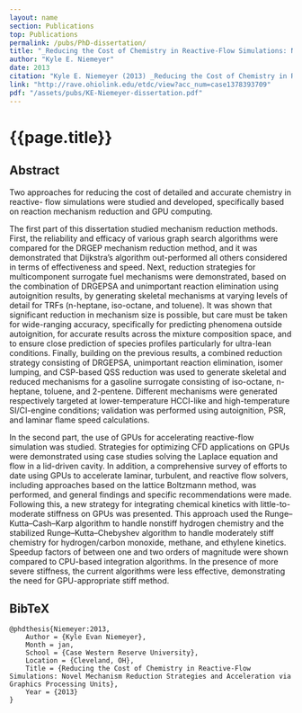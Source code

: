 ```yaml
---
layout: name
section: Publications
top: Publications
permalink: /pubs/PhD-dissertation/
title: "_Reducing the Cost of Chemistry in Reactive-Flow Simulations: Novel Mechanism Reduction Strategies and Acceleration via Graphics Processing Units_"
author: "Kyle E. Niemeyer"
date: 2013
citation: "Kyle E. Niemeyer (2013) _Reducing the Cost of Chemistry in Reactive-Flow Simulations: Novel Mechanism Reduction Strategies and Acceleration via Graphics Processing Units_, PhD dissertation, Department of Mechanical and Aerospace Engineering, Case Western Reserve University, Cleveland, Ohio."
link: "http://rave.ohiolink.edu/etdc/view?acc_num=case1378393709"
pdf: "/assets/pubs/KE-Niemeyer-dissertation.pdf"
---
```


{{page.title}}
==============

## Abstract

Two approaches for reducing the cost of detailed and accurate chemistry in reactive- flow simulations were studied and developed, specifically based on reaction mechanism reduction and GPU computing.  

The first part of this dissertation studied mechanism reduction methods. First, the reliability and efficacy of various graph search algorithms were compared for the DRGEP mechanism reduction method, and it was demonstrated that Dijkstra’s algorithm out-performed all others considered in terms of effectiveness and speed. Next, reduction strategies for multicomponent surrogate fuel mechanisms were demonstrated, based on the combination of DRGEPSA and unimportant reaction elimination using autoignition results, by generating skeletal mechanisms at varying levels of detail for TRFs (n-heptane, iso-octane, and toluene). It was shown that significant reduction in mechanism size is possible, but care must be taken for wide-ranging accuracy, specifically for predicting phenomena outside autoignition, for accurate results across the mixture composition space, and to ensure close prediction of species profiles particularly for ultra-lean conditions. Finally, building on the previous results, a combined reduction strategy consisting of DRGEPSA, unimportant reaction elimination, isomer lumping, and CSP-based QSS reduction was used to generate skeletal and reduced mechanisms for a gasoline surrogate consisting of iso-octane, n-heptane, toluene, and 2-pentene. Different mechanisms were generated respectively targeted at lower-temperature HCCI-like and high-temperature SI/CI-engine conditions; validation was performed using autoignition, PSR, and laminar flame speed calculations.  

In the second part, the use of GPUs for accelerating reactive-flow simulation was studied. Strategies for optimizing CFD applications on GPUs were demonstrated using case studies solving the Laplace equation and flow in a lid-driven cavity. In addition, a comprehensive survey of efforts to date using GPUs to accelerate laminar, turbulent, and reactive flow solvers, including approaches based on the lattice Boltzmann method, was performed, and general findings and specific recommendations were made. Following this, a new strategy for integrating chemical kinetics with little-to-moderate stiffness on GPUs was presented. This approach used the Runge–Kutta–Cash–Karp algorithm to handle nonstiff hydrogen chemistry and the stabilized Runge–Kutta–Chebyshev algorithm to handle moderately stiff chemistry for hydrogen/carbon monoxide, methane, and ethylene kinetics. Speedup factors of between one and two orders of magnitude were shown compared to CPU-based integration algorithms. In the presence of more severe stiffness, the current algorithms were less effective, demonstrating the need for GPU-appropriate stiff method.

## BibTeX

    @phdthesis{Niemeyer:2013,
        Author = {Kyle Evan Niemeyer},
        Month = jan,
        School = {Case Western Reserve University},
        Location = {Cleveland, OH},
        Title = {Reducing the Cost of Chemistry in Reactive-Flow Simulations: Novel Mechanism Reduction Strategies and Acceleration via Graphics Processing Units},
        Year = {2013}
    }
